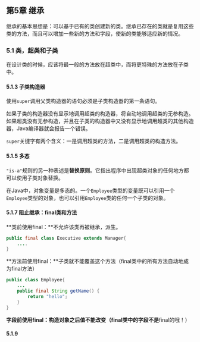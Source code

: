 ## 第5章 继承

继承的基本思想是：可以基于已有的类创建新的类。继承已存在的类就是复用这些类的方法，而且可以增加一些新的方法和字段，使新的类能够适应新的情况。

### 5.1 类，超类和子类

在设计类的时候，应该将最一般的方法放在超类中，而将更特殊的方法放在子类中。

#### 5.1.3 子类构造器

使用`super`调用父类构造器的语句必须是子类构造器的第一条语句。

如果子类的构造器没有显示地调用超类的构造器，将自动地调用超类的无参构造。如果超类没有无参构造，并且在子类的构造器中又没有显示地调用超类的其他构造器，Java编译器就会报告一个错误。

`super`关键字有两个含义：一是调用超类的方法，二是调用超类的构造方法。



#### 5.1.5 多态

`"is-a"`规则的另一种表述是**替换原则**。它指出程序中出现超类对象的任何地方都可以使用子类对象替换。

在Java中，对象变量是多态的。一个`Employee`类型的变量既可以引用一个`Employee`类型的对象，也可以引用`Employee`类的任何一个子类的对象。



#### 5.1.7 阻止继承：final类和方法

**类前使用final：**不允许该类再被继承，派生。

```java
public final class Executive extends Manager{
	....
}
```

**方法前使用final：**子类就不能覆盖这个方法（final类中的所有方法自动地成为final方法）

```java
public class Employee{
    ...
    public final String getName() {
        return "hello";
    }
}
```

**字段前使用final：**构造对象之后值不能改变（final类中的字段**不是**final的哦！）



#### 5.1.9
